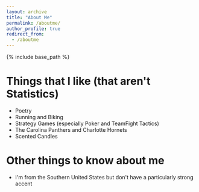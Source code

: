 ```yaml
---
layout: archive
title: "About Me"
permalink: /aboutme/
author_profile: true
redirect_from:
  - /aboutme
---
```


{% include base_path %}

Things that I like (that aren't Statistics)
======
* Poetry
* Running and Biking
* Strategy Games (especially Poker and TeamFight Tactics)
* The Carolina Panthers and Charlotte Hornets
* Scented Candles

Other things to know about me
======
* I'm from the Southern United States but don't have a particularly strong accent